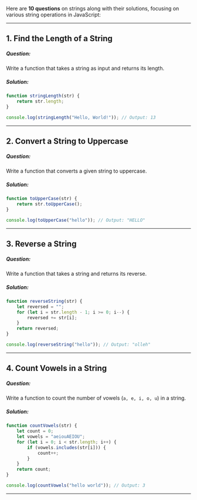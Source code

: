 Here are **10 questions** on strings along with their solutions, focusing on various string operations in JavaScript:
***
## 1. Find the Length of a String

##### Question:
Write a function that takes a string as input and returns its length.

##### Solution:
```js
function stringLength(str) {
    return str.length;
}

console.log(stringLength("Hello, World!")); // Output: 13
```
***
## 2. Convert a String to Uppercase

##### Question:
Write a function that converts a given string to uppercase.

##### Solution:
```js
function toUpperCase(str) {
    return str.toUpperCase();
}

console.log(toUpperCase("hello")); // Output: "HELLO"
```

***
## 3. Reverse a String

##### Question:
Write a function that takes a string and returns its reverse.

##### Solution:
```js
function reverseString(str) {
    let reversed = "";
    for (let i = str.length - 1; i >= 0; i--) {
        reversed += str[i];
    }
    return reversed;
}

console.log(reverseString("hello")); // Output: "olleh"
```
***
## 4. Count Vowels in a String

##### Question:
Write a function to count the number of vowels (`a, e, i, o, u`) in a string.

##### Solution:
```js
function countVowels(str) {
    let count = 0;
    let vowels = "aeiouAEIOU";
    for (let i = 0; i < str.length; i++) {
        if (vowels.includes(str[i])) {
            count++;
        }
    }
    return count;
}

console.log(countVowels("hello world")); // Output: 3
```
***
